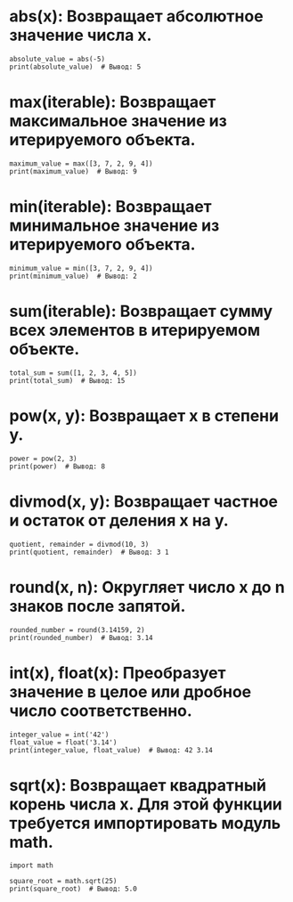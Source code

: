 abs(x): Возвращает абсолютное значение числа x.
================================================
    absolute_value = abs(-5)
    print(absolute_value)  # Вывод: 5

max(iterable): Возвращает максимальное значение из итерируемого объекта.
================================================
    maximum_value = max([3, 7, 2, 9, 4])
    print(maximum_value)  # Вывод: 9

min(iterable): Возвращает минимальное значение из итерируемого объекта.
================================================
    minimum_value = min([3, 7, 2, 9, 4])
    print(minimum_value)  # Вывод: 2

sum(iterable): Возвращает сумму всех элементов в итерируемом объекте.
================================================
    total_sum = sum([1, 2, 3, 4, 5])
    print(total_sum)  # Вывод: 15

pow(x, y): Возвращает x в степени y.
================================================
    power = pow(2, 3)
    print(power)  # Вывод: 8

divmod(x, y): Возвращает частное и остаток от деления x на y.
================================================
    quotient, remainder = divmod(10, 3)
    print(quotient, remainder)  # Вывод: 3 1

round(x, n): Округляет число x до n знаков после запятой.
================================================
    rounded_number = round(3.14159, 2)
    print(rounded_number)  # Вывод: 3.14

int(x), float(x): Преобразует значение в целое или дробное число соответственно.
================================================
    integer_value = int('42')
    float_value = float('3.14')
    print(integer_value, float_value)  # Вывод: 42 3.14

sqrt(x): Возвращает квадратный корень числа x. Для этой функции требуется импортировать модуль math.
================================================
    import math
    
    square_root = math.sqrt(25)
    print(square_root)  # Вывод: 5.0
